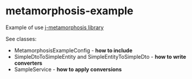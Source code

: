 # metamorphosis-example
Example of use [j-metamorphosis library](https://github.com/fabioformosa/j-metamorphosis)

See classes:
*  MetamorphosisExampleConfig - **how to include**
* SimpleDtoToSimpleEntity and SimpleEntityToSimpleDto - **how to write converters**
* SampleService - **how to apply conversions**
